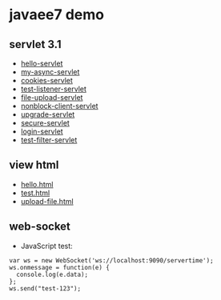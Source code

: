 # javaee7 demo

## servlet 3.1
- [hello-servlet](http://localhost:9090/hello)
- [my-async-servlet](http://localhost:9090/my-async)
- [cookies-servlet](http://localhost:9090/cookies)
- [test-listener-servlet](http://localhost:9090/test-listener)
- [file-upload-servlet](http://localhost:9090/file-upload)
- [nonblock-client-servlet](http://localhost:9090/nonblock-client)
- [upgrade-servlet](http://localhost:9090/upgrade)
- [secure-servlet](http://localhost:9090/secure)
- [login-servlet](http://localhost:9090/login)
- [test-filter-servlet](http://localhost:9090/filtered/test-filter)

## view html
- [hello.html](http://localhost:9090/hello.html)
- [test.html](http://localhost:9090/test.html)
- [upload-file.html](http://localhost:9090/upload-file.html)

## web-socket
- JavaScript test:

```
var ws = new WebSocket('ws://localhost:9090/servertime');
ws.onmessage = function(e) {
  console.log(e.data);
};
ws.send("test-123");
```